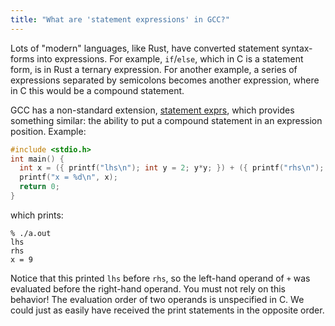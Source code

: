 ```yaml
---
title: "What are 'statement expressions' in GCC?"
---
```


Lots of "modern" languages, like Rust, have converted statement syntax-forms into expressions. For example, `if`/`else`, which in C is a statement form, is in Rust a ternary expression. For another example, a series of expressions separated by semicolons becomes another expression, where in C this would be a compound statement.

GCC has a non-standard extension, [statement exprs](https://gcc.gnu.org/onlinedocs/gcc/Statement-Exprs.html), which provides something similar: the ability to put a compound statement in an expression position. Example:

```c
#include <stdio.h>
int main() {
  int x = ({ printf("lhs\n"); int y = 2; y*y; }) + ({ printf("rhs\n"); 5; });
  printf("x = %d\n", x);
  return 0;
}
```

which prints:

```
% ./a.out
lhs
rhs
x = 9
```

Notice that this printed `lhs` before `rhs`, so the left-hand operand of `+` was evaluated before the right-hand operand. You must not rely on this behavior! The evaluation order of two operands is unspecified in C. We could just as easily have received the print statements in the opposite order.
